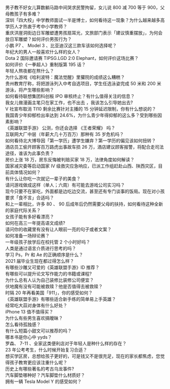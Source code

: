 男子教不好女儿算数躺马路中间哭求民警拘留，女儿说 800 减 700 等于 900，父母教孩子有多难？  
深圳「四大校」中学教师面试一半是博士，如何看待这一现象？为什么越来越多高学历人才热衷于考中小学教师？  
重庆洪崖洞街边日军雕塑遭男孩扇耳光，文旅部门表示「建议慎重摆放」，为何会放日军雕塑？如何评价男孩行为？  
小鹏 P7 、 Model 3 、比亚迪汉这三款车该如何选择呢？  
年纪大的男人一般喜欢什么样的女人？  
Dota 2 国际邀请赛 TIPSG.LGD 2:0 Elephant，如何评价这场比赛？  
如何评价《一拳超人》重制版第 195 话？  
年轻人熬夜都在熬什么？  
为什么游戏《哈利波特：魔法觉醒》里獾院的成绩这么糟糕？  
贵州教育厅称，将把游泳列入中考自选项目，学生任选泳姿完成 50 米和 200 米游泳，将产生哪些影响？  
如何看待联想集团科创板 IPO 审核终止？有什么值得关注的信息？  
我女儿做漫画主笔只在家工作，也不出去 ，我该怎么引导她出去?  
V 社宣布取消 TI10 剩余比赛针对主播的 15 分钟延迟限制，你有什么想说的？  
我国青少年抑郁检出率达到 24.6%，为什么青少年得抑郁的这么多？受到哪些因素影响？  
《英雄联盟手游》 公测，你还会选择 《王者荣耀》 吗？  
互联网大厂中层（年薪大几十万百万）那种有 35 岁危机吗？  
如何看待北大博导因「第一学历」遭学生嫌弃？第一学历的偏见该如何扭转？  
酒店员工偷开顾客百万路虎出事故车损 26 万，酒店建议顾客报警，将配合走司法途径，谁该为此事负责？  
房价上涨 18 万，房东反悔被判赔买家 18 万，法律角度如何解读？  
国家减灾委等启动国家 Ⅳ 级救灾应急响应，已派工作组赶赴山西、陕西灾区，目前具体情况如何？  
有什么让你吃一次就记一辈子的美食？  
请问游戏做成这样（单人；六周）有可能去游戏公司实习吗？  
现今只要不在家吃，外面都是边吃边交流，甚至还有专门谈事的饭局。现在对小孩要求「食不言」合适吗？  
和上一辈相比，许多 80 、 90 后成年后仍然需要父母的扶持，如何看待这种全新的家庭代际关系？  
女孩子能有多好看漂亮？  
如何在高三一年提高语文成绩?  
请问你的收藏里有没有让人眼前一亮的句子或者文案？  
如何准备一场辩论赛？  
一年级孩子放学后在校托管 2 个小时好吗？  
人类是通过语言介质进行思考的吗？  
学习 Ps，Pr 和 Ae 的正确顺序是什么？  
2021 届毕业生现在都过得怎么样？  
有哪些沙雕又可爱的《英雄联盟手游》ID 推荐？  
有哪些可以提升论文写作能力的书籍或课程?  
为什么总有人认为自己装修比装修公司便宜？  
伏地魔有没有可能被救赎？他是否值得去被救赎？  
时隔 20 年再看美国「911」，你的感受如何？  
《英雄联盟手游》有哪些适合新手练的简单易上手英雄？  
经常吃大蒜对身体有什么好处？  
iPhone 13 值不值得买？  
为什么有些男生喜欢搞暧昧？  
怎么看待孤独感？  
有什么短篇小甜文可以推荐的吗？  
哪本书是你心中 yyds？  
罗森、 7-11 、全家这类便利店对于年轻人是种什么样的存在？  
23 年公考考生，什么时候开始复习合适？  
想买学区房，总想给孩子更好的，可是钱又不是很充足，现在的家长都焦虑，您觉得孩子教育更应该注重什么呢？  
历史上有哪些著名的考古乌龙事件?  
汽车脚垫哪种好？汽车脚垫什么材质好？  
拥有一辆 Tesla Model Y 的感受如何？  
